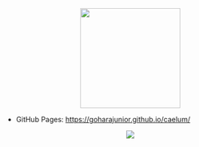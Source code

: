 
<div align="center">
  <img width="200px" src="https://user-images.githubusercontent.com/57417305/82517341-3f6c1600-9af3-11ea-8d67-842763ac77ad.png">
</div>

* GitHub Pages: https://goharajunior.github.io/caelum/

<div  align="center">
  <img src="https://user-images.githubusercontent.com/57417305/82517275-22cfde00-9af3-11ea-9ee4-0545a1a9338e.jpg">
</div>
